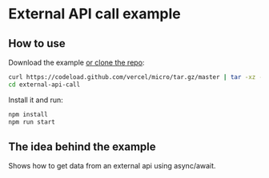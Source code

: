 # External API call example

## How to use

Download the example [or clone the repo](https://github.com/vercel/micro):

```bash
curl https://codeload.github.com/vercel/micro/tar.gz/master | tar -xz --strip=2 micro-master/examples/external-api-call
cd external-api-call
```

Install it and run:

```bash
npm install
npm run start
```

## The idea behind the example

Shows how to get data from an external api using async/await.
